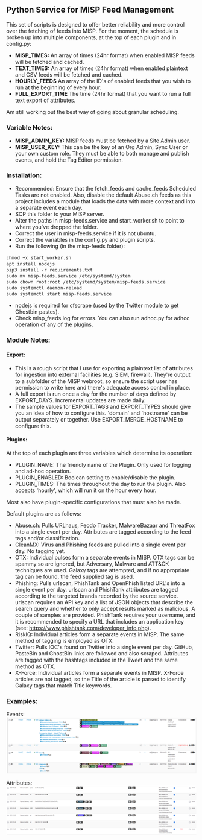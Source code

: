 ## Python Service for MISP Feed Management
This set of scripts is designed to offer better reliability and more control over the fetching of feeds into MISP. For the moment, the schedule is broken up into multiple components, at the top of each plugin and in config.py:
- **MISP_TIMES:** An array of times (24hr format) when enabled MISP feeds will be fetched and cached.  
- **TEXT_TIMES:** An array of times (24hr format) when enabled plaintext and CSV feeds will be fetched and cached.  
- **HOURLY_FEEDS** An array of the ID's of enabled feeds that you wish to run at the beginning of every hour.  
- **FULL_EXPORT_TIME** The time (24hr format) that you want to run a full text export of attributes.  

Am still working out the best way of going about granular scheduling.

### Variable Notes:
- **MISP_ADMIN_KEY:** MISP feeds must be fetched by a Site Admin user.  
- **MISP_USER_KEY:** This can be the key of an Org Admin, Sync User or your own custom role. They must be able to both manage and publish events, and hold the Tag Editor permission.  

### Installation:
- Recommended: Ensure that the fetch_feeds and cache_feeds Scheduled Tasks are not enabled.   Also, disable the default Abuse.ch feeds as this project includes a module that loads the data with more context and into a separate event each day.
- SCP this folder to your MISP server.  
- Alter the paths in misp-feeds.service and start_worker.sh to point to where you've dropped the folder.  
- Correct the user in misp-feeds.service if it is not ubuntu.  
- Correct the variables in the config.py and plugin scripts.  
- Run the following (in the misp-feeds folder):  
```
chmod +x start_worker.sh
apt install nodejs
pip3 install -r requirements.txt
sudo mv misp-feeds.service /etc/systemd/system
sudo chown root:root /etc/systemd/system/misp-feeds.service
sudo systemctl daemon-reload
sudo systemctl start misp-feeds.service
```
- nodejs is required for cfscrape (used by the Twitter module to get Ghostbin pastes).  
- Check misp_feeds.log for errors. You can also run adhoc.py for adhoc operation of any of the plugins.  

### Module Notes:
#### Export:
- This is a rough script that I use for exporting a plaintext list of attributes for ingestion into external facilities (e.g. SIEM, firewall). They're output to a subfolder of the MISP webroot, so ensure the script user has permission to write here and there's adequate access control in place.  
- A full export is run once a day for the number of days defined by EXPORT_DAYS. Incremental updates are made daily.  
- The sample values for EXPORT_TAGS and EXPORT_TYPES should give you an idea of how to configure this. 'domain' and 'hostname' can be output separately or together. Use EXPORT_MERGE_HOSTNAME to configure this.  

#### Plugins:
At the top of each plugin are three variables which determine its operation:

- PLUGIN_NAME: The friendly name of the Plugin. Only used for logging and ad-hoc operation. 
- PLUGIN_ENABLED: Boolean setting to enable/disable the plugin. 
- PLUGIN_TIMES: The times throughout the day to run the plugin. Also accepts 'hourly', which will run it on the hour every hour. 

Most also have plugin-specific configurations that must also be made.

Default plugins are as follows:
- Abuse.ch: Pulls URLhaus, Feodo Tracker, MalwareBazaar and ThreatFox into a single event per day. Attributes are tagged according to the feed tags and/or classification. 
- CleanMX: Virus and Phishing feeds are pulled into a single event per day. No tagging yet. 
- OTX: Individual pulses form a separate events in MISP. OTX tags can be spammy so are ignored, but Adversary, Malware and ATT&CK techniques are used. Galaxy tags are attempted, and if no appropriate tag can be found, the feed supplied tag is used. 
- Phishing: Pulls urlscan, PhishTank and OpenPhish listed URL's into a single event per day. urlscan and PhishTank attributes are tagged according to the targeted brands recorded by the source service. urlscan requires an API key and a list of JSON objects that describe the search query and whether to only accept results marked as malicious. A couple of samples are provided. PhishTank requires your username, and it is recommended to specify a URL that includes an application key (see: https://www.phishtank.com/developer_info.php). 
- RiskIQ: Individual articles form a separate events in MISP. The same method of tagging is employed as OTX. 
- Twitter: Pulls IOC's found on Twitter into a single event per day. GitHub, PasteBin and GhostBin links are followed and also scraped. Attributes are tagged with the hashtags included in the Tweet and the same method as OTX. 
- X-Force: Individual articles form a separate events in MISP. X-Force articles are not tagged, so the Title of the article is parsed to identify Galaxy tags that match Title keywords. 

### Examples:
Events:
![Event Example](img/event_example.png)

Attributes:
![Attribute Examples](img/attribute_example.png)
